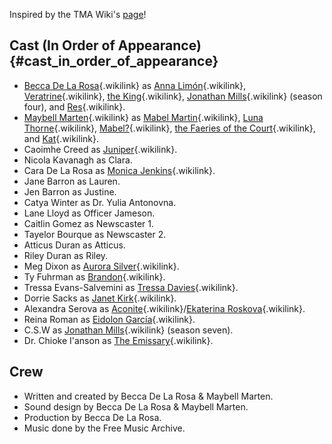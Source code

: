 Inspired by the TMA Wiki\'s
[page](https://the-magnus-archives.fandom.com/wiki/Cast_and_Crew)!

## Cast (In Order of Appearance) {#cast_in_order_of_appearance}

- [Becca De La Rosa](Becca_De_La_Rosa "Becca De La Rosa"){.wikilink} as
  [Anna Limón](Anna_Limón "Anna Limón"){.wikilink},
  [Veratrine](Veratrine "Veratrine"){.wikilink}, [the
  King](the_King "the King"){.wikilink}, [Jonathan
  Mills](Jonathan_Mills "Jonathan Mills"){.wikilink} (season four), and
  [Res](Res "Res"){.wikilink}.
- [Maybell Marten](Maybell_Marten "Maybell Marten"){.wikilink} as [Mabel
  Martin](Mabel_Martin "Mabel Martin"){.wikilink}, [Luna
  Thorne](Luna_Thorne "Luna Thorne"){.wikilink},
  [Mabel?](Mabel? "Mabel?"){.wikilink}, [the Faeries of the
  Court](Court_Folk "the Faeries of the Court"){.wikilink}, and
  [Kat](Katriona "Kat"){.wikilink}.
- Caoimhe Creed as [Juniper](Juniper "Juniper"){.wikilink}.
- Nicola Kavanagh as Clara.
- Cara De La Rosa as [Monica
  Jenkins](Monica_Jenkins "Monica Jenkins"){.wikilink}.
- Jane Barron as Lauren.
- Jen Barron as Justine.
- Catya Winter as Dr. Yulia Antonovna.
- Lane Lloyd as Officer Jameson.
- Caitlin Gomez as Newscaster 1.
- Tayelor Bourque as Newscaster 2.
- Atticus Duran as Atticus.
- Riley Duran as Riley.
- Meg Dixon as [Aurora
  Silver](Aurora_Silver "Aurora Silver"){.wikilink}.
- Ty Fuhrman as [Brandon](Brandon "Brandon"){.wikilink}.
- Tressa Evans-Salvemini as [Tressa
  Davies](Tressa_Davies "Tressa Davies"){.wikilink}.
- Dorrie Sacks as [Janet Kirk](Janet_Kirk "Janet Kirk"){.wikilink}.
- Alexandra Serova as [Aconite](Aconite "Aconite"){.wikilink}/[Ekaterina
  Roskova](Ekaterina_Roskova "Ekaterina Roskova"){.wikilink}.
- Reina Roman as [Eidolon
  García](Eidolon_García "Eidolon García"){.wikilink}.
- C.S.W as [Jonathan Mills](Jonathan_Mills "Jonathan Mills"){.wikilink}
  (season seven).
- Dr. Chioke I\'anson as [The
  Emissary](The_Emissary "The Emissary"){.wikilink}.

## Crew

- Written and created by Becca De La Rosa & Maybell Marten.
- Sound design by Becca De La Rosa & Maybell Marten.
- Production by Becca De La Rosa.
- Music done by the Free Music Archive.

